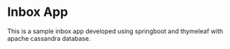 # Inbox App
This is a sample inbox app developed using springboot and thymeleaf with apache cassandra database.
